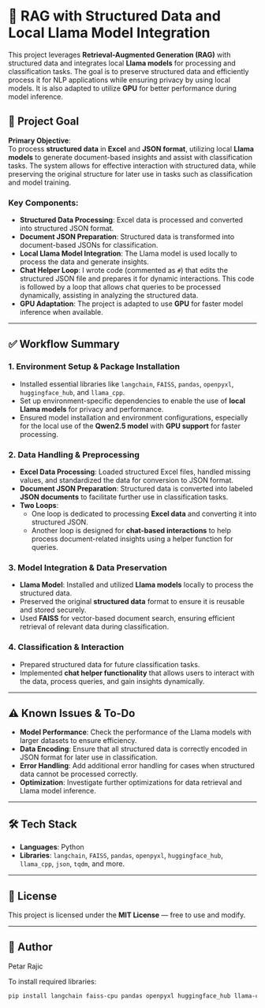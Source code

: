 # 🧠 **RAG with Structured Data and Local Llama Model Integration**

This project leverages **Retrieval-Augmented Generation (RAG)** with structured data and integrates local **Llama models** for processing and classification tasks. The goal is to preserve structured data and efficiently process it for NLP applications while ensuring privacy by using local models. It is also adapted to utilize **GPU** for better performance during model inference.

## 🎯 **Project Goal**

**Primary Objective**:  
To process **structured data** in **Excel** and **JSON format**, utilizing local **Llama models** to generate document-based insights and assist with classification tasks. The system allows for effective interaction with structured data, while preserving the original structure for later use in tasks such as classification and model training.

### Key Components:
- **Structured Data Processing**: Excel data is processed and converted into structured JSON format.
- **Document JSON Preparation**: Structured data is transformed into document-based JSONs for classification.
- **Local Llama Model Integration**: The Llama model is used locally to process the data and generate insights.
- **Chat Helper Loop**: I wrote code (commented as `#`) that edits the structured JSON file and prepares it for dynamic interactions. This code is followed by a loop that allows chat queries to be processed dynamically, assisting in analyzing the structured data.
- **GPU Adaptation**: The project is adapted to use **GPU** for faster model inference when available.

---

## ✅ **Workflow Summary**

### 1. **Environment Setup & Package Installation**
- Installed essential libraries like `langchain`, `FAISS`, `pandas`, `openpyxl`, `huggingface_hub`, and `llama_cpp`.
- Set up environment-specific dependencies to enable the use of **local Llama models** for privacy and performance.
- Ensured model installation and environment configurations, especially for the local use of the **Qwen2.5 model** with **GPU support** for faster processing.

### 2. **Data Handling & Preprocessing**
- **Excel Data Processing**: Loaded structured Excel files, handled missing values, and standardized the data for conversion to JSON format.
- **Document JSON Preparation**: Structured data is converted into labeled **JSON documents** to facilitate further use in classification tasks.
- **Two Loops**:
  - One loop is dedicated to processing **Excel data** and converting it into structured JSON.
  - Another loop is designed for **chat-based interactions** to help process document-related insights using a helper function for queries.

### 3. **Model Integration & Data Preservation**
- **Llama Model**: Installed and utilized **Llama models** locally to process the structured data.
- Preserved the original **structured data** format to ensure it is reusable and stored securely.
- Used **FAISS** for vector-based document search, ensuring efficient retrieval of relevant data during classification.

### 4. **Classification & Interaction**
- Prepared structured data for future classification tasks.
- Implemented **chat helper functionality** that allows users to interact with the data, process queries, and gain insights dynamically.

---

## ⚠️ **Known Issues & To-Do**

- **Model Performance**: Check the performance of the Llama models with larger datasets to ensure efficiency.
- **Data Encoding**: Ensure that all structured data is correctly encoded in JSON format for later use in classification.
- **Error Handling**: Add additional error handling for cases when structured data cannot be processed correctly.
- **Optimization**: Investigate further optimizations for data retrieval and Llama model inference.

---

## 🛠️ **Tech Stack**

- **Languages**: Python
- **Libraries**: `langchain`, `FAISS`, `pandas`, `openpyxl`, `huggingface_hub`, `llama_cpp`, `json`, `tqdm`, and more.

---

## 📜 **License**

This project is licensed under the **MIT License** — free to use and modify.

---

## 👤 **Author**

Petar Rajic

To install required libraries:

```bash
pip install langchain faiss-cpu pandas openpyxl huggingface_hub llama-cpp
